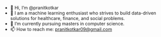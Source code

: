 - 👋 Hi, I’m @pranitkotkar
- 👀 I am a machine learning enthusiast who strives to build data-driven solutions for healthcare, finance, and social problems.
- 🌱 I’m currently pursuing masters in computer science.
- 📫 How to reach me: pranitkotkar09@gmail.com

<!---
pranitkotkar/pranitkotkar is a ✨ special ✨ repository because its `README.md` (this file) appears on your GitHub profile.
You can click the Preview link to take a look at your changes.
--->
